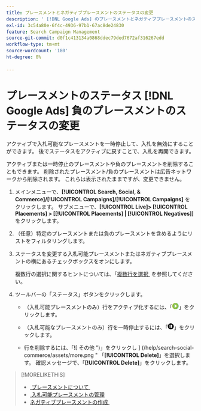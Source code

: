 ```yaml
---
title: プレースメントとネガティブプレースメントのステータスの変更
description: ' [!DNL Google Ads] のプレースメントとネガティブプレースメントのステータスを変更する方法を説明します。'
exl-id: 3c54a80e-6f4c-4936-97b1-67ac8de24830
feature: Search Campaign Management
source-git-commit: d0f1c413134a0868ddec79ded7672af316267edd
workflow-type: tm+mt
source-wordcount: '180'
ht-degree: 0%

---
```


# プレースメントのステータス [!DNL Google Ads] 負のプレースメントのステータスの変更

アクティブで入札可能なプレースメントを一時停止して、入札を無効にすることができます。 後でステータスをアクティブに戻すことで、入札を再開できます。

アクティブまたは一時停止のプレースメントや負のプレースメントを削除することもできます。 削除されたプレースメント/負のプレースメントは広告ネットワークから削除されます。 これらは表示されたままですが、変更できません。

1. メインメニューで、**[!UICONTROL Search, Social, & Commerce]/[!UICONTROL Campaigns]/[!UICONTROL Campaigns]** をクリックします。 サブメニューで、**[!UICONTROL Live]> [!UICONTROL Placements] > \[[!UICONTROL Placements] \| [!UICONTROL Negatives]\]** をクリックします。

1. （任意）特定のプレースメントまたは負のプレースメントを含めるようにリストをフィルタリングします。

1. ステータスを変更する入札可能プレースメントまたはネガティブプレースメントの横にあるチェックボックスをオンにします。

   複数行の選択に関するヒントについては、「[&#x200B; 複数行を選択 &#x200B;](/help/search-social-commerce/common-tasks/navigation-editing-selection/multiple-rows-select.md) を参照してください。

1. ツールバーの「ステータス」ボタンをクリックします。

   * （入札可能プレースメントのみ）行をアクティブ化するには、「![&#x200B; アクティブ化 &#x200B;](/help/search-social-commerce/assets/activate.png " アクティブ化 ")」をクリックします。

   * （入札可能なプレースメントのみ）行を一時停止するには、「![&#x200B; 一時停止 &#x200B;](/help/search-social-commerce/assets/pause.png " 一時停止 ")」をクリックします。

   * 行を削除するには、「![ その他 ")」をクリックし ] (/help/search-social-commerce/assets/more.png " 「**[!UICONTROL Delete]**」を選択します。 確認メッセージで、「**[!UICONTROL Delete]**」をクリックします。

>[!MORELIKETHIS]
>
>* [&#x200B; プレースメントについて &#x200B;](placement-about.md)
>* [&#x200B; 入札可能プレースメントの管理 &#x200B;](placement-manage.md)
>* [&#x200B; ネガティブプレースメントの作成 &#x200B;](placement-negative-create.md)
